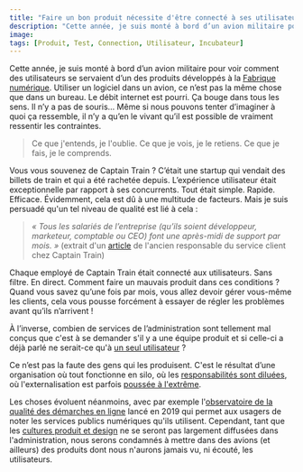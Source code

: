 ```yaml
---
title: "Faire un bon produit nécessite d'être connecté à ses utilisateurs"
description: "Cette année, je suis monté à bord d’un avion militaire pour voir comment des utilisateurs se servaient d’un des produits développés à la Fabrique numérique."
image:
tags: [Produit, Test, Connection, Utilisateur, Incubateur]
---
```


Cette année, je suis monté à bord d’un avion militaire pour voir comment des utilisateurs se servaient d’un des produits développés à la [Fabrique numérique](https://beta.gouv.fr/incubateurs/fabnumdef.html). Utiliser un logiciel dans un avion, ce n’est pas la même chose que dans un bureau. Le débit internet est pourri. Ça bouge dans tous les sens. Il n’y a pas de souris… Même si nous pouvons tenter d’imaginer à quoi ça ressemble, il n’y a qu’en le vivant qu’il est possible de vraiment ressentir les contraintes.

> Ce que j'entends, je l'oublie. Ce que je vois, je le retiens. Ce que je fais, je le comprends.

Vous vous souvenez de Captain Train ? C’était une startup qui vendait des billets de train et qui a été rachetée depuis. L’expérience utilisateur était exceptionnelle par rapport à ses concurrents. Tout était simple. Rapide. Efficace. Évidemment, cela est dû à une multitude de facteurs. Mais je suis persuadé qu'un tel niveau de qualité est lié à cela :

> _« Tous les salariés de l’entreprise (qu’ils soient développeur, marketeur, comptable ou CEO) font une après-midi de support par mois. »_ (extrait d'un [article](https://medium.com/@djo/obsession-service-client-captain-train-cb0b91467fd9) de l'ancien responsable du service client chez Captain Train)

Chaque employé de Captain Train était connecté aux utilisateurs. Sans filtre. En direct. Comment faire un mauvais produit dans ces conditions ? Quand vous savez qu’une fois par mois, vous allez devoir gérer vous-même les clients, cela vous pousse forcément à essayer de régler les problèmes avant qu’ils n’arrivent !

À l’inverse, combien de services de l’administration sont tellement mal conçus que c'est à se demander s'il y a une équipe produit et si celle-ci a déjà parlé ne serait-ce qu'à [un seul utilisateur](https://f14e.fr/2019/09/30/sortez-batiment-pour-tester-produit/) ?

Ce n’est pas la faute des gens qui les produisent. C'est le résultat d’une organisation où tout fonctionne en silo, où les [responsabilités sont diluées](https://f14e.fr//2019/09/06/skin-in-the-game-startups-detat/), où l'externalisation est parfois [poussée à l'extrême](https://twitter.com/HenriVerdier/status/1332368522064916480).

Les choses évoluent néanmoins, avec par exemple l'[observatoire de la qualité des démarches en ligne](https://observatoire.numerique.gouv.fr/observatoire/) lancé en 2019 qui permet aux usagers de noter les services publics numériques qu'ils utilisent. Cependant, tant que les [cultures produit et design](https://f14e.fr/2019/12/23/qualite-startups-vs-administration/) ne se seront pas largement diffusées dans l'administration, nous serons condamnés à mettre dans des avions (et ailleurs) des produits dont nous n'aurons jamais vu, ni écouté, les utilisateurs.
